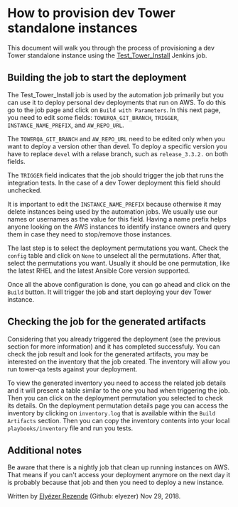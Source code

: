 # How to provision dev Tower standalone instances

This document will walk you through the process of provisioning a dev Tower
standalone instance using the [Test_Tower_Install](http://jenkins.ansible.eng.rdu2.redhat.com/view/Tower/job/Test_Tower_Install) Jenkins job.

## Building the job to start the deployment

The Test_Tower_Install job is used by the automation job primarily but you can
use it to deploy personal dev deployments that run on AWS. To do this go to the
job page and click on `Build with Parameters`. In this next page, you need to
edit some fields: `TOWERQA_GIT_BRANCH`, `TRIGGER`, `INSTANCE_NAME_PREFIX`, and
`AW_REPO_URL`.

The `TOWERQA_GIT_BRANCH` and `AW_REPO_URL` need to be edited only when you want
to deploy a version other than devel. To deploy a specific version you have to
replace `devel` with a relase branch, such as `release_3.3.2.` on both fields.

The `TRIGGER` field indicates that the job should trigger the job that runs the
integration tests. In the case of a dev Tower deployment this field should
unchecked.

It is important to edit the `INSTANCE_NAME_PREFIX` because otherwise it may
delete instances being used by the automation jobs. We usually use our names or
usernames as the value for this field. Having a name prefix helps anyone
looking on the AWS instances to identify instance owners and query them in case
they need to stop/remove those instances.

The last step is to select the deployment permutations you want. Check the
`config` table and click on `None` to unselect all the permutations. After
that, select the permutations you want. Usually it should be one permutation,
like the latest RHEL and the latest Ansible Core version supported.

Once all the above configuration is done, you can go ahead and click on the
`Build` button. It will trigger the job and start deploying your dev Tower
instance.

## Checking the job for the generated artifacts

Considering that you already triggered the deployment (see the previous section
for more information) and it has completed successfuly. You can check the job
result and look for the generated artifacts, you may be interested on the
inventory that the job created. The inventory will allow you run tower-qa tests
against your deployment.

To view the generated inventory you need to access the related job details and
it will present a table similar to the one you had when triggering the job.
Then you can click on the deployment permutation you selected to check its
details. On the deployment permutation details page you can access the
inventory by clicking on `inventory.log` that is available within the `Build
Artifacts` section. Then you can copy the inventory contents into your local
`playbooks/inventory` file and run you tests.

## Additional notes

Be aware that there is a nightly job that clean up running instances on AWS.
That means if you can't access your deployment anymore on the next day it is
probably because that job and then you need to deploy a new instance.

Written by [Elyézer Rezende](mailto:erezende@redhat.com) (Github: elyezer) Nov 29, 2018.

